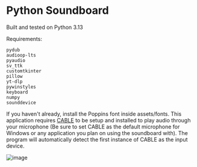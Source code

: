 # Python Soundboard
Built and tested on Python 3.13

Requirements:
```
pydub
audioop-lts
pyaudio
sv_ttk
customtkinter
pillow
yt-dlp
pywinstyles
keyboard
numpy
sounddevice
```
If you haven't already, install the Poppins font inside assets/fonts.
This application requires [CABLE](https://vb-audio.com/Cable/) to be setup and installed to play audio through your microphone (Be sure to set CABLE as the default microphone for Windows or any application you plan on using the soundboard with). The program will automatically detect the first instance of CABLE as the input device.

![image](https://github.com/user-attachments/assets/724a07c1-7ff5-4cef-b47d-f60277402ec6)
